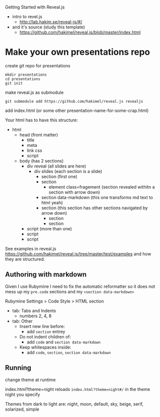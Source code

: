 Getting Started with Reveal.js

- intro to revel.js
    - http://lab.hakim.se/reveal-js/#/
- and it's source (study this template)
    - https://github.com/hakimel/reveal.js/blob/master/index.html

# Make your own presentations repo


create git repo for presentations

    mkdir presentations
    cd presentations
    git init

make reveal.js as submodule

    git submodule add https://github.com/hakimel/reveal.js revealjs

add index.html (or some other presentation-name-for-some-crap.html)

Your html has to have this structure:

- html
    - head (front matter)
        - title
        - meta
        - link css
        - script
    - body (has 2 sections)
        - div reveal (all slides are here)
            - div slides (each section is a slide)
                - section (first one)
                - section
                    - element class=fragement (section revealed withitn a section with arrow down)
                - section data-markdown (this one transforms md text to html yeah)
                - section (this section has other sections navigated by arrow down)
                    - section
                    - section
        - script (more than one)
        - script
        - script

See examples in reveal.js https://github.com/hakimel/reveal.js/tree/master/test/examples and how they are structured.

## Authoring with markdown

Given I use Rubymine I need to fix the automatic reformatter so it does not mess up my `pre.code` sections and my `<section data-markdown>`

Rubymine Settings > Code Style > HTML section

- tab: Tabs and Indents
    - numbers 2, 4, 8
- tab: Other
    - Insert new line before:
        -  add `section` entrey
    - Do not indent children of:
        - add `code` and `section data-markdown`
    - Keep whitespaces inside:
        - add `code`, `section`, `section data-markdown`


## Running

change theme at runtime

index.html?theme=night
reloads `index.html?theme=night#/` in the theme night you specify

Themes from dark to light are: night, moon, default, sky, beige, serif, solarized, simple
